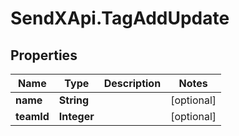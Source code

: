 # SendXApi.TagAddUpdate

## Properties
Name | Type | Description | Notes
------------ | ------------- | ------------- | -------------
**name** | **String** |  | [optional] 
**teamId** | **Integer** |  | [optional] 


